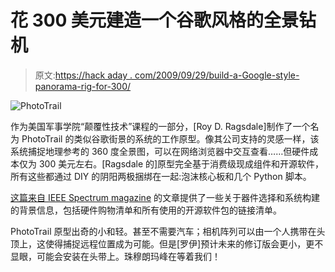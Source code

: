 # 花 300 美元建造一个谷歌风格的全景钻机

> 原文:[https://hack aday . com/2009/09/29/build-a-Google-style-panorama-rig-for-300/](https://hackaday.com/2009/09/29/build-a-google-style-panorama-rig-for-300/)

![PhotoTrail](../Images/ec3066a0bee1b076701798077d68bd71.png "PhotoTrail")

作为美国军事学院“颠覆性技术”课程的一部分，[Roy D. Ragsdale]制作了一个名为 PhotoTrail 的类似谷歌街景的系统的工作原型。像其公司支持的灵感一样，该系统捕捉地理参考的 360 度全景图，可以在网络浏览器中交互查看……但硬件成本仅为 300 美元左右。[Ragsdale 的]原型完全基于消费级现成组件和开源软件，所有这些都通过 DIY 的阴阳两极捆绑在一起:泡沫核心板和几个 Python 脚本。

[这篇来自 IEEE Spectrum magazine](http://spectrum.ieee.org/geek-life/hands-on/diy-streetview-camera/0) 的文章提供了一些关于器件选择和系统构建的背景信息，包括硬件购物清单和所有使用的开源软件包的链接清单。

PhotoTrail 原型出奇的小和轻。甚至不需要汽车；相机阵列可以由一个人携带在头顶上，这使得捕捉远程位置成为可能。但是[罗伊]预计未来的修订版会更小，更不显眼，可能会安装在头带上。珠穆朗玛峰在等着我们！